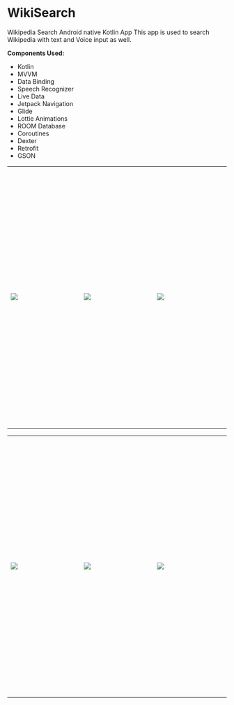 # WikiSearch

Wikipedia Search Android native Kotlin App
This app is used to search Wikipedia with text and Voice input as well.

 **Components Used:**   
 - Kotlin   
 - MVVM   
 - Data Binding   
 - Speech Recognizer  
 - Live Data   
 - Jetpack Navigation    
 - Glide   
 - Lottie Animations   
 - ROOM Database   
 - Coroutines   
 - Dexter    
 - Retrofit    
 - GSON
 
 <table style="width:100%" border="0">
  <tr>
    <td WIDTH=300 HEIGHT=600><img src="https://github.com/MayankChowdhary/WikiSearch/blob/main/screenshots/Screenshot5.gif" >
</td>
    <td WIDTH=300 HEIGHT=600><img src="https://github.com/MayankChowdhary/WikiSearch/blob/main/screenshots/Screenshot2.jpg" >
</td>
    <td WIDTH=300 HEIGHT=600><img src="https://github.com/MayankChowdhary/WikiSearch/blob/main/screenshots/Screenshot3.jpg" >
</td>
</tr>
</table>

 <table style="width:100%" border="0">
  <tr>
    <td WIDTH=300 HEIGHT=600><img src="https://github.com/MayankChowdhary/WikiSearch/blob/main/screenshots/Screenshot1.jpg" >
</td>
    <td WIDTH=300 HEIGHT=600><img src="https://github.com/MayankChowdhary/WikiSearch/blob/main/screenshots/Screenshot4.jpg" >
</td>
    <td WIDTH=300 HEIGHT=600><img src="https://github.com/MayankChowdhary/WikiSearch/blob/main/screenshots/Screenshot6.jpg" >
</td>
</tr>
</table>

  
